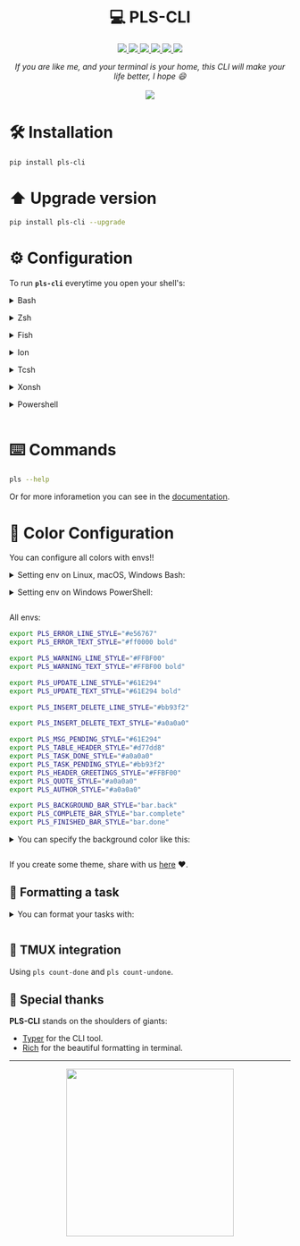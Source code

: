 <h1 align="center">
  💻 PLS-CLI
</h1>
<p align="center">
    <a href="https://github.com/guedesfelipe/pls-cli/actions/workflows/ci.yml" target="_blank">
        <img src="https://github.com/guedesfelipe/pls-cli/actions/workflows/ci.yml/badge.svg?branch=main" />
    </a>
    <a href="https://github.com/guedesfelipe/pls-cli/actions/workflows/security.yml" target="_blank">
        <img src="https://github.com/guedesfelipe/pls-cli/actions/workflows/security.yml/badge.svg?branch=main" />
    </a>
    <a href="https://codecov.io/gh/guedesfelipe/pls-cli" > 
      <img src="https://codecov.io/gh/guedesfelipe/pls-cli/branch/main/graph/badge.svg"/> 
    </a>
    <a href="https://pypi.org/project/pls-cli/" target="_blank">
      <img src="https://img.shields.io/pypi/v/pls-cli?label=pypi%20package" />
    </a>
    <a href="" target="_blank">
      <img src="https://img.shields.io/pypi/pyversions/pls-cli.svg?color=green&logo=python&logoColor=yellow" />
    </a>
    <img src="https://img.shields.io/badge/platforms-windows%7C%20linux%7C%20macos-lightgrey" />
</p>

<p align="center">
  <em>If you are like me, and your terminal is your home, this CLI will make your life better, I hope 😄</em>
  <br>
  <br>
  <img src="https://user-images.githubusercontent.com/25853920/175831710-20fa013d-5b83-4fe0-baf9-f035345c9192.gif" />
</p>

# 🛠 Installation

```sh
pip install pls-cli
```

# ⬆️ Upgrade version

```sh
pip install pls-cli --upgrade
```

# ⚙️ Configuration

To run **`pls-cli`** everytime you open your shell's:

<details><p><summary>Bash</p></summary>

```sh
echo 'pls' >> ~/.bashrc
```

</details>

<details><p><summary>Zsh</p></summary>

```sh
echo 'pls' >> ~/.zshrc
```

</details>

<details><p><summary>Fish</p></summary>

```sh
echo 'pls' >> ~/.config/fish/config.fish
```

</details>

<details><p><summary>Ion</p></summary>
  
```sh
echo 'pls' >> ~/.config/ion/initrc
```

</details>

<details><p><summary>Tcsh</p></summary>
  
```sh
echo 'pls' >> ~/.tcshrc
```

</details>

<details><p><summary>Xonsh</p></summary>

```sh
echo 'pls' >> ~/.xonshrc
```
</details>

<details><p><summary>Powershell</p></summary>
    
Add the following to the end of `Microsoft.PowerShell_profile.ps1`. You can check the location of this file by querying the `$PROFILE` variable in PowerShell. Typically the path is `~\Documents\PowerShell\Microsoft.PowerShell_profile.ps1` or `~/.config/powershell/Microsoft.PowerShell_profile.ps1` on -Nix.
 
```txt
pls
```

</details>

# ⌨️ Commands

```sh
pls --help
```

Or for more inforametion you can see in the [documentation](https://guedesfelipe.github.io/pls-cli/commands).


# 🎨 Color Configuration

You can configure all colors with envs!!

<details><p><summary>Setting env on Linux, macOS, Windows Bash:</p></summary>

```sh
export PLS_ERROR_LINE_STYLE="#e56767"
```

</details>

<details><p><summary>Setting env on Windows PowerShell:</p></summary>

```sh
$Env:PLS_ERROR_LINE_STYLE = "#e56767"
```

</details>

All envs:
```sh
export PLS_ERROR_LINE_STYLE="#e56767"
export PLS_ERROR_TEXT_STYLE="#ff0000 bold"

export PLS_WARNING_LINE_STYLE="#FFBF00"
export PLS_WARNING_TEXT_STYLE="#FFBF00 bold"

export PLS_UPDATE_LINE_STYLE="#61E294"
export PLS_UPDATE_TEXT_STYLE="#61E294 bold"

export PLS_INSERT_DELETE_LINE_STYLE="#bb93f2"

export PLS_INSERT_DELETE_TEXT_STYLE="#a0a0a0"

export PLS_MSG_PENDING_STYLE="#61E294"
export PLS_TABLE_HEADER_STYLE="#d77dd8"
export PLS_TASK_DONE_STYLE="#a0a0a0"
export PLS_TASK_PENDING_STYLE="#bb93f2"
export PLS_HEADER_GREETINGS_STYLE="#FFBF00"
export PLS_QUOTE_STYLE="#a0a0a0"
export PLS_AUTHOR_STYLE="#a0a0a0"

export PLS_BACKGROUND_BAR_STYLE="bar.back"
export PLS_COMPLETE_BAR_STYLE="bar.complete"
export PLS_FINISHED_BAR_STYLE="bar.done"
```

<details><p><summary>You can specify the background color like this:</p></summary>

```sh
export PLS_QUOTE_STYLE="#a0a0a0 on blue"
```

</details>

If you create some theme, share with us <a href="https://github.com/guedesfelipe/pls-cli/discussions/1#discussion-4174647" target="_blank">here</a> ♥️.

## 💄 Formatting a task

<details><p><summary>You can format your tasks with:</p></summary>

```sh
pls add "[b]Bold[/], [i]Italic[/], [s]Strikethrough[/], [d]Dim[/], [r]Reverse[/], [red]Color Red[/], [#FFBF00 on green]Color exa with background[/], :star:, ✨"
```

![image](https://user-images.githubusercontent.com/25853920/175835339-8059bc7e-0538-4e2d-aed8-80487d7b2478.png)

</details>

## 🚧 TMUX integration

Using `pls count-done` and `pls count-undone`.

## 🤝 Special thanks

**PLS-CLI** stands on the shoulders of giants:

* <a href="https://github.com/tiangolo/typer" target="_blank">Typer</a> for the CLI tool.
* <a href="https://github.com/Textualize/rich" target="_blank">Rich</a> for the beautiful formatting in terminal.

---

<p align="center">
  <a href="https://ko-fi.com/guedesfelipe" target="_blank">
    <img src="https://user-images.githubusercontent.com/25853920/175832199-6c75d866-31b8-4209-bd1a-db116a6dd032.png" width=300 />
  </a>
</p>
